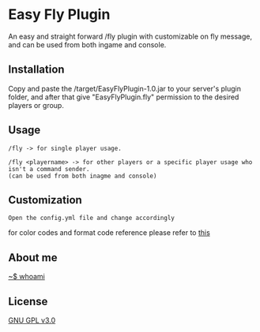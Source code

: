 # Easy Fly Plugin 

An easy and straight forward /fly plugin with customizable on fly message, and can be used from both ingame and console.

## Installation

Copy and paste the /target/EasyFlyPlugin-1.0.jar to your server's plugin folder, and after that give "EasyFlyPlugin.fly" permission to the desired players or group.

## Usage

```
/fly -> for single player usage.

/fly <playername> -> for other players or a specific player usage who isn't a command sender. 
(can be used from both inagme and console)

```

## Customization

```
Open the config.yml file and change accordingly
```
for color codes and format code reference please refer to [this](https://www.spigotmc.org/wiki/textcosmetics-colors-and-formats/)

## About me

[~$ whoami](https://expy.bio/elli0t43)

## License
[GNU GPL v3.0](https://choosealicense.com/licenses/lgpl-3.0/)

